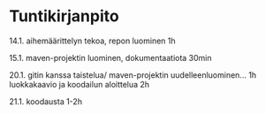 # Tuntikirjanpito

14.1. aihemäärittelyn tekoa, repon luominen 1h

15.1. maven-projektin luominen, dokumentaatiota 30min

20.1. gitin kanssa taistelua/ maven-projektin uudelleenluominen... 1h    
          luokkakaavio ja koodailun aloittelua 2h

21.1. koodausta 1-2h
